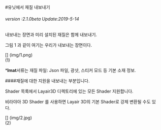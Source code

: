 #유닛에서 재질 내보내기

###### *version :2.1.0beta   Update:2019-5-14*

내보내는 장면과 미리 설치된 재질은 함께 내보내기.

그림 1 과 같이 여기는 우리가 내보내는 장면이다.

[] (img/1.png)<br>(1)

***lmat**서류는 재질 파일: Json 파일, 광샷, 스티커 모드 등 기본 소재 정보.

####재질에 대한 지원을 내보내는 부분입니다.

Shader 목록에서 Layair3D 디렉토리에 있는 모든 Shader 지원합니다.

비라야아 3D Shader 를 사용하면 Layair 3D의 기본 Shader로 강제 변환될 수도 있다.

[] (img/2.jpg)<br>(2)